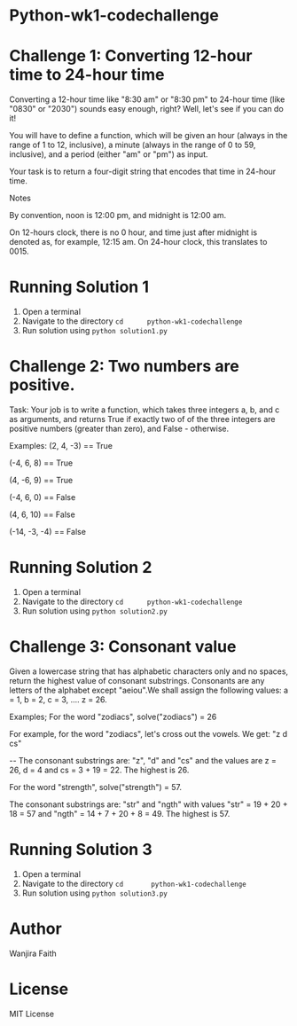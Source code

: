 # Python-wk1-codechallenge

# Challenge 1: Converting 12-hour time to 24-hour time
Converting a 12-hour time like "8:30 am" or "8:30 pm" to 24-hour time (like "0830" or "2030") sounds easy enough, right? Well, let's see if you can do it!

You will have to define a function, which will be given an hour (always in the range of 1 to 12, inclusive), a minute (always in the range of 0 to 59, inclusive), and a period (either "am" or "pm") as input.

Your task is to return a four-digit string that encodes that time in 24-hour time.

Notes

By convention, noon is 12:00 pm, and midnight is 12:00 am.

On 12-hours clock, there is no 0 hour, and time just after midnight is denoted as, for example, 12:15 am. On 24-hour clock, this translates to 0015. 

# Running Solution 1
1. Open a terminal
2. Navigate to the directory `cd      python-wk1-codechallenge` 
3. Run solution using `python solution1.py`

# Challenge 2: Two numbers are positive.
Task:
Your job is to write a function, which takes three integers a, b, and c as arguments, and returns True if exactly two of of the three integers are positive numbers (greater than zero), and False - otherwise.

Examples:
(2, 4, -3) == True

(-4, 6, 8) == True

(4, -6, 9) == True

(-4, 6, 0) == False

(4, 6, 10) == False

(-14, -3, -4) == False


# Running Solution 2
1. Open a terminal
2. Navigate to the directory `cd      python-wk1-codechallenge` 
3. Run solution using `python solution2.py`

# Challenge 3: Consonant value
Given a lowercase string that has alphabetic characters only and no spaces, return the highest value of consonant substrings. Consonants are any letters of the alphabet except "aeiou".We shall assign the following values: a = 1, b = 2, c = 3, .... z = 26.

Examples;
For the word "zodiacs", solve("zodiacs") = 26

For example, for the word "zodiacs", let's cross out the vowels. We get: "z d cs"

-- The consonant substrings are: "z", "d" and "cs" and the values are z = 26, d = 4 and cs = 3 + 19 = 22. The highest is 26.

For the word "strength", solve("strength") = 57.

The consonant substrings are: "str" and "ngth" with values "str" = 19 + 20 + 18 = 57 and "ngth" = 14 + 7 + 20 + 8 = 49. The highest is 57.

# Running Solution 3
1. Open a terminal
2. Navigate to the directory `cd       python-wk1-codechallenge` 
3. Run solution using `python solution3.py`

# Author 
Wanjira Faith

# License
MIT License